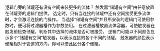 <lore>
逻辑门旁的储罐还有没有空间来装更多的流体？
</lore>
<no_lore>
触发器“储罐有空间”由任意放置在储罐旁的逻辑门提供。
</no_lore>

<chapter name="条件"/>
选定时，只有当连接的储罐中还有空间接受更多流体时，才会激活连接的门操作。

<chapter name="参数"/>
当选择“储罐有空间”并且所安装的逻辑门可使用参数时，便可将过滤器槽作为参数使用。
在过滤器槽放置流体容器，可使触发器在触发前检查储罐，判断其中选择的流体是否可被接受。

<chapter name="触发器方向"/>
逻辑门可能以不同颜色显示多个“储罐有空间”触发器，以表示连接的各个不同的储罐。
触发器的颜色表示储罐相对于管道的方向，你可以借此区分各个储罐。
